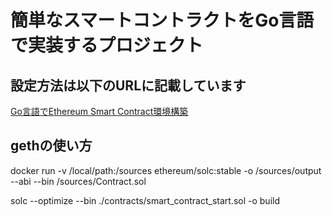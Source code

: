 # 簡単なスマートコントラクトをGo言語で実装するプロジェクト

## 設定方法は以下のURLに記載しています

<a href="https://crypto-currency-academy.com/ethereum-smart-contract/" target="_blank">Go言語でEthereum Smart Contract環境構築</a>

## gethの使い方

docker run -v /local/path:/sources ethereum/solc:stable -o /sources/output --abi --bin /sources/Contract.sol



solc --optimize --bin ./contracts/smart_contract_start.sol -o build 
